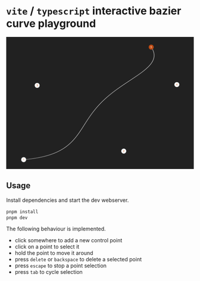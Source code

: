 # `vite` / `typescript` interactive bazier curve playground

![plot](./example.png)

## Usage

Install dependencies and start the dev webserver.

```
pnpm install
pnpm dev
```

The following behaviour is implemented.

- click somewhere to add a new control point
- click on a point to select it
- hold the point to move it around
- press `delete` or `backspace` to delete a selected point
- press `escape` to stop a point selection
- press `tab` to cycle selection
